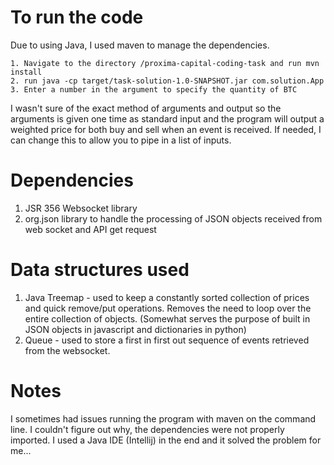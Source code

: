 # To run the code
Due to using Java, I used maven to manage the dependencies.
~~~~
1. Navigate to the directory /proxima-capital-coding-task and run mvn install
2. run java -cp target/task-solution-1.0-SNAPSHOT.jar com.solution.App
3. Enter a number in the argument to specify the quantity of BTC
~~~~
I wasn't sure of the exact method of arguments and output so the arguments is given one time as standard input and the program will output a weighted price for both buy and sell when an event is received.
If needed, I can change this to allow you to pipe in a list of inputs.

# Dependencies
1. JSR 356 Websocket library
2. org.json library to handle the processing of JSON objects received from web socket and API get request

# Data structures used
1. Java Treemap - used to keep a constantly sorted collection of prices and quick remove/put operations. Removes the need to loop over the entire collection of objects. (Somewhat serves the purpose of built in JSON objects in javascript and dictionaries in python)
2. Queue - used to store a first in first out sequence of events retrieved from the websocket.

# Notes
I sometimes had issues running the program with maven on the command line. I couldn't figure out why, the dependencies were not properly imported.
I used a Java IDE (Intellij) in the end and it solved the problem for me...
